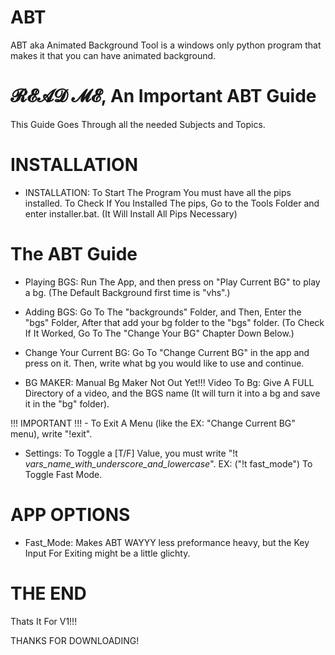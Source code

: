 # ABT

ABT aka Animated Background Tool is a windows only python program that makes it that you can have animated background.

# 𝓡𝓔𝓐𝓓 𝓜𝓔, An Important ABT Guide

This Guide Goes Through all the needed Subjects and Topics.


# INSTALLATION

- INSTALLATION:
To Start The Program You must have all the pips installed. To Check If You Installed The pips, Go to the Tools Folder and enter installer.bat. (It Will Install All Pips Necessary)


# The ABT Guide

- Playing BGS:
Run The  App, and then press on "Play Current BG" to play a bg. (The Default Background first time is "vhs".)

- Adding BGS:
Go To The "backgrounds" Folder, and Then, Enter the "bgs" Folder, After that add your bg folder to the "bgs" folder. (To Check If It Worked, Go To The "Change Your BG" Chapter Down Below.)

- Change Your Current BG:
Go To "Change Current BG" in the app and press on it. 
Then, write what bg you would like to use and continue.

- BG MAKER:
Manual Bg Maker Not Out Yet!!!
Video To Bg: Give A FULL Directory of a video, and the BGS name (It will turn it into a bg and save it in the "bg" folder).

!!! IMPORTANT !!! - To Exit  A  Menu (like the EX: "Change Current BG" menu), write "!exit".

- Settings:
To Toggle a [T/F] Value, you must write "!t *vars_name_with_underscore_and_lowercase*".  EX: ("!t fast_mode") To Toggle Fast Mode.
 
# APP OPTIONS
- Fast_Mode: Makes ABT WAYYY less preformance heavy, but the Key Input For Exiting might be a little glichty.


# THE END

Thats It For V1!!!

THANKS FOR DOWNLOADING!
